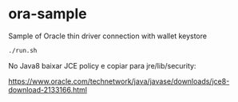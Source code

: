 # ora-sample
Sample of Oracle thin driver connection with wallet keystore

```sh
./run.sh
```

No Java8 baixar JCE policy e copiar para jre/lib/security:

https://www.oracle.com/technetwork/java/javase/downloads/jce8-download-2133166.html


